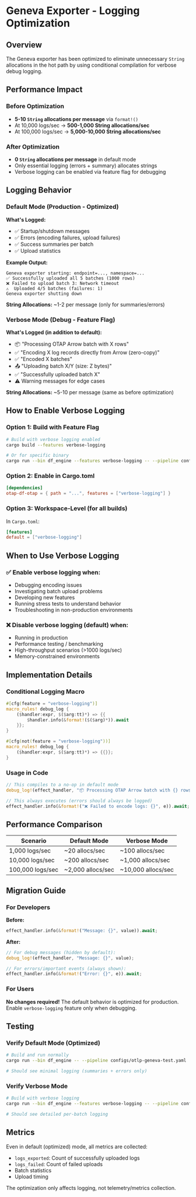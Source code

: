 # Geneva Exporter - Logging Optimization

## Overview

The Geneva exporter has been optimized to eliminate unnecessary `String` allocations in the hot path by using conditional compilation for verbose debug logging.

## Performance Impact

### Before Optimization
- **5-10 `String` allocations per message** via `format!()`
- At 10,000 logs/sec → **500-1,000 String allocations/sec**
- At 100,000 logs/sec → **5,000-10,000 String allocations/sec**

### After Optimization
- **0 `String` allocations per message** in default mode
- Only essential logging (errors + summary) allocates strings
- Verbose logging can be enabled via feature flag for debugging

## Logging Behavior

### Default Mode (Production - Optimized)

**What's Logged:**
- ✅ Startup/shutdown messages
- ✅ Errors (encoding failures, upload failures)
- ✅ Success summaries per batch
- ✅ Upload statistics

**Example Output:**
```
Geneva exporter starting: endpoint=..., namespace=...
✅ Successfully uploaded all 5 batches (1000 rows)
❌ Failed to upload batch 3: Network timeout
⚠️  Uploaded 4/5 batches (failures: 1)
Geneva exporter shutting down
```

**String Allocations:** ~1-2 per message (only for summaries/errors)

### Verbose Mode (Debug - Feature Flag)

**What's Logged (in addition to default):**
- 📦 "Processing OTAP Arrow batch with X rows"
- ✅ "Encoding X log records directly from Arrow (zero-copy)"
- ✅ "Encoded X batches"
- 📤 "Uploading batch X/Y (size: Z bytes)"
- ✅ "Successfully uploaded batch X"
- ⚠️  Warning messages for edge cases

**String Allocations:** ~5-10 per message (same as before optimization)

## How to Enable Verbose Logging

### Option 1: Build with Feature Flag

```bash
# Build with verbose logging enabled
cargo build --features verbose-logging

# Or for specific binary
cargo run --bin df_engine --features verbose-logging -- --pipeline configs/otlp-geneva-test.yaml
```

### Option 2: Enable in Cargo.toml

```toml
[dependencies]
otap-df-otap = { path = "...", features = ["verbose-logging"] }
```

### Option 3: Workspace-Level (for all builds)

In `Cargo.toml`:
```toml
[features]
default = ["verbose-logging"]
```

## When to Use Verbose Logging

### ✅ Enable verbose logging when:
- Debugging encoding issues
- Investigating batch upload problems
- Developing new features
- Running stress tests to understand behavior
- Troubleshooting in non-production environments

### ❌ Disable verbose logging (default) when:
- Running in production
- Performance testing / benchmarking
- High-throughput scenarios (>1000 logs/sec)
- Memory-constrained environments

## Implementation Details

### Conditional Logging Macro

```rust
#[cfg(feature = "verbose-logging")]
macro_rules! debug_log {
    ($handler:expr, $($arg:tt)*) => {{
        $handler.info(&format!($($arg)*)).await
    }};
}

#[cfg(not(feature = "verbose-logging"))]
macro_rules! debug_log {
    ($handler:expr, $($arg:tt)*) => {{}};
}
```

### Usage in Code

```rust
// This compiles to a no-op in default mode
debug_log!(effect_handler, "📦 Processing OTAP Arrow batch with {} rows", num_rows);

// This always executes (errors should always be logged)
effect_handler.info(&format!("❌ Failed to encode logs: {}", e)).await;
```

## Performance Comparison

| Scenario | Default Mode | Verbose Mode |
|----------|--------------|--------------|
| 1,000 logs/sec | ~20 allocs/sec | ~100 allocs/sec |
| 10,000 logs/sec | ~200 allocs/sec | ~1,000 allocs/sec |
| 100,000 logs/sec | ~2,000 allocs/sec | ~10,000 allocs/sec |

## Migration Guide

### For Developers

**Before:**
```rust
effect_handler.info(&format!("Message: {}", value)).await;
```

**After:**
```rust
// For debug messages (hidden by default):
debug_log!(effect_handler, "Message: {}", value);

// For errors/important events (always shown):
effect_handler.info(&format!("Error: {}", e)).await;
```

### For Users

**No changes required!** The default behavior is optimized for production. Enable `verbose-logging` feature only when debugging.

## Testing

### Verify Default Mode (Optimized)
```bash
# Build and run normally
cargo run --bin df_engine -- --pipeline configs/otlp-geneva-test.yaml

# Should see minimal logging (summaries + errors only)
```

### Verify Verbose Mode
```bash
# Build with verbose logging
cargo run --bin df_engine --features verbose-logging -- --pipeline configs/otlp-geneva-test.yaml

# Should see detailed per-batch logging
```

## Metrics

Even in default (optimized) mode, all metrics are collected:
- `logs_exported`: Count of successfully uploaded logs
- `logs_failed`: Count of failed uploads
- Batch statistics
- Upload timing

The optimization only affects logging, not telemetry/metrics collection.
